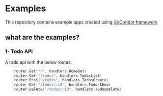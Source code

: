# Examples
This repository contains example apps created using [GoCondor framework](https://gocondor.github.io)

## what are the examples?
### 1- Todo API
A todo api with the below routes:
```go
	router.Get("/", handlers.HomeGet)
	router.Get("/todos", handlers.TodosList)
	router.Post("/todos", handlers.TodosCreate)
	router.Get("/todos/:id", handlers.TodosShow)
	router.Delete("/todos/:id", handlers.TodosDelete)
```
